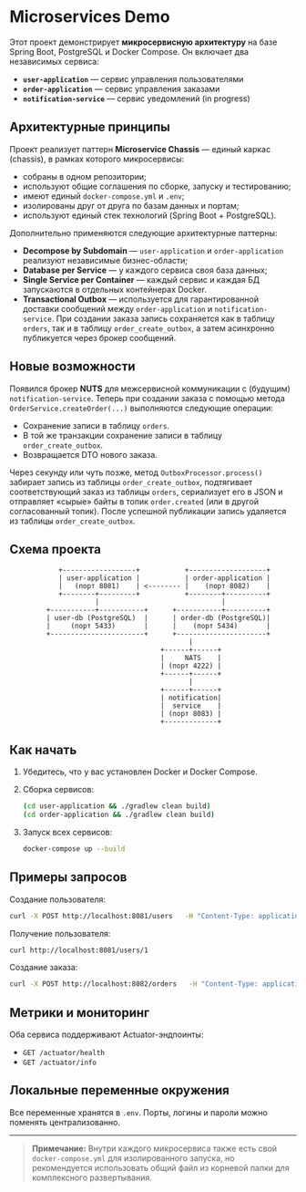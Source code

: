 # Microservices Demo

Этот проект демонстрирует **микросервисную архитектуру** на базе Spring Boot, PostgreSQL и Docker Compose. Он включает два независимых сервиса:

- **`user-application`** — сервис управления пользователями
- **`order-application`** — сервис управления заказами
- **`notification-service`** — сервис уведомлений (in progress)

## Архитектурные принципы

Проект реализует паттерн **Microservice Chassis** — единый каркас (chassis), в рамках которого микросервисы:

- собраны в одном репозитории;
- используют общие соглашения по сборке, запуску и тестированию;
- имеют единый `docker-compose.yml` и `.env`;
- изолированы друг от друга по базам данных и портам;
- используют единый стек технологий (Spring Boot + PostgreSQL).

Дополнительно применяются следующие архитектурные паттерны:

- **Decompose by Subdomain** — `user-application` и `order-application` реализуют независимые бизнес-области;
- **Database per Service** — у каждого сервиса своя база данных;
- **Single Service per Container** — каждый сервис и каждая БД запускаются в отдельных контейнерах Docker.
- **Transactional Outbox** — используется для гарантированной доставки сообщений между `order-application` и `notification-service`. При создании заказа запись сохраняется как в таблицу `orders`, так и в таблицу `order_create_outbox`, а затем асинхронно публикуется через брокер сообщений.

## Новые возможности

Появился брокер **NUTS** для межсервисной коммуникации с (будущим) `notification-service`. Теперь при создании заказа с помощью метода `OrderService.createOrder(...)` выполняются следующие операции:

- Сохранение записи в таблицу `orders`.
- В той же транзакции сохранение записи в таблицу `order_create_outbox`.
- Возвращается DTO нового заказа.

Через секунду или чуть позже, метод `OutboxProcessor.process()` забирает запись из таблицы `order_create_outbox`, подтягивает соответствующий заказ из таблицы `orders`, сериализует его в JSON и отправляет «сырые» байты в топик `order.created` (или в другой согласованный топик). После успешной публикации запись удаляется из таблицы `order_create_outbox`.

## Схема проекта

```
            +------------------+           +-------------------+
            | user-application |           | order-application |
            |   (порт 8081)    | <-------- |    (порт 8082)    |
            +--------+---------+           +--------+----------+
                     |                              |
         +-----------+-----------+      +-----------+----------+
         | user-db (PostgreSQL)  |      | order-db (PostgreSQL)|
         |     (порт 5433)       |      |    (порт 5434)       |
         +-----------------------+      +----------------------+
                                            |
                                     +------+------+
                                     |     NATS    |
                                     | (порт 4222) |
                                     +------+------+
                                            |
                                     +------+------+
                                     | notification|
                                     |  service    |
                                     | (порт 8083) |
                                     +-------------+
```

## Как начать

1. Убедитесь, что у вас установлен Docker и Docker Compose.
2. Сборка сервисов:
   ```bash
   (cd user-application && ./gradlew clean build)
   (cd order-application && ./gradlew clean build)
   ```

3. Запуск всех сервисов:
   ```bash
   docker-compose up --build
   ```

## Примеры запросов

Создание пользователя:
```bash
curl -X POST http://localhost:8081/users   -H "Content-Type: application/json"   -d '{"name": "Alice", "email": "alice@yandex.ru"}'
```

Получение пользователя:
```bash
curl http://localhost:8081/users/1
```

Создание заказа:
```bash
curl -X POST http://localhost:8082/orders   -H "Content-Type: application/json"   -d '{"userId": 1, "product": "Book"}'
```

## Метрики и мониторинг

Оба сервиса поддерживают Actuator-эндпоинты:
- `GET /actuator/health`
- `GET /actuator/info`

## Локальные переменные окружения

Все переменные хранятся в `.env`. Порты, логины и пароли можно поменять централизованно.

---

> **Примечание:** Внутри каждого микросервиса также есть свой `docker-compose.yml` для изолированного запуска, но рекомендуется использовать общий файл из корневой папки для комплексного развертывания.

